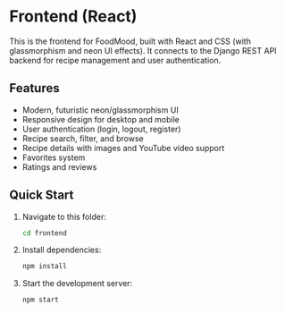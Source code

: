 
# Frontend (React)

This is the frontend for FoodMood, built with React and CSS (with glassmorphism and neon UI effects). It connects to the Django REST API backend for recipe management and user authentication.


## Features

- Modern, futuristic neon/glassmorphism UI
- Responsive design for desktop and mobile
- User authentication (login, logout, register)
- Recipe search, filter, and browse
- Recipe details with images and YouTube video support
- Favorites system
- Ratings and reviews


## Quick Start

1. Navigate to this folder:
   ```bash
   cd frontend
   ```
2. Install dependencies:
   ```bash
   npm install
   ```
3. Start the development server:
   ```bash
   npm start
   ```